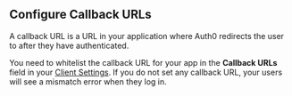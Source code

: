 ## Configure Callback URLs

A callback URL is a URL in your application where Auth0 redirects the user to after they have authenticated. 

You need to whitelist the callback URL for your app in the **Callback URLs** field in your [Client Settings](${manage_url}/#/applications/${account.clientId}/settings). If you do not set any callback URL, your users will see a mismatch error when they log in. 
